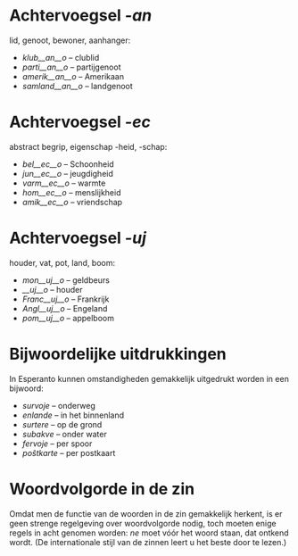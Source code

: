 # Achtervoegsel *-an*

lid, genoot, bewoner, aanhanger:

- *klub__an__o*    – clublid
- *parti__an__o*   – partijgenoot
- *amerik__an__o*  – Amerikaan
- *samland__an__o* – landgenoot
 

# Achtervoegsel *-ec*

abstract begrip, eigenschap -heid, -schap:

- *bel__ec__o* – Schoonheid
- *jun__ec__o* – jeugdigheid
- *varm__ec__o* – warmte
- *hom__ec__o* – menslijkheid
- *amik__ec__o* – vriendschap
 

# Achtervoegsel *-uj*

houder, vat, pot, land, boom:

- *mon__uj__o* – geldbeurs
- *__uj__o* – houder
- *Franc__uj__o* – Frankrijk
- *Angl__uj__o* – Engeland
- *pom__uj__o* – appelboom
 

# Bijwoordelijke uitdrukkingen

In Esperanto kunnen omstandigheden gemakkelijk uitgedrukt worden in een bijwoord:

- *survoje* – onderweg
- *enlande* – in het binnenland
- *surtere* – op de grond
- *subakve* – onder water
- *fervoje* – per spoor
- *poŝtkarte* – per postkaart
 

# Woordvolgorde in de zin

Omdat men de functie van de woorden in de zin gemakkelijk herkent, is er geen strenge regelgeving over woordvolgorde nodig, toch moeten enige regels in acht genomen worden: *ne* moet vóór het woord staan, dat ontkend wordt. (De internationale stijl van de zinnen leert u het beste door te lezen.)

 
